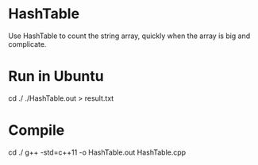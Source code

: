 # HashTable
Use HashTable to count the string array, quickly when the array is big and complicate.

# Run in Ubuntu
cd ./
./HashTable.out > result.txt

# Compile
cd ./
g++ -std=c++11 -o HashTable.out HashTable.cpp
